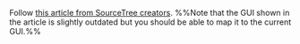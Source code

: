 Follow [this article from SourceTree creators](https://confluence.atlassian.com/sourcetreekb/stash-a-file-with-sourcetree-785332122.html). %%Note that the GUI shown in the article is slightly outdated but you should be able to map it to the current GUI.%%
